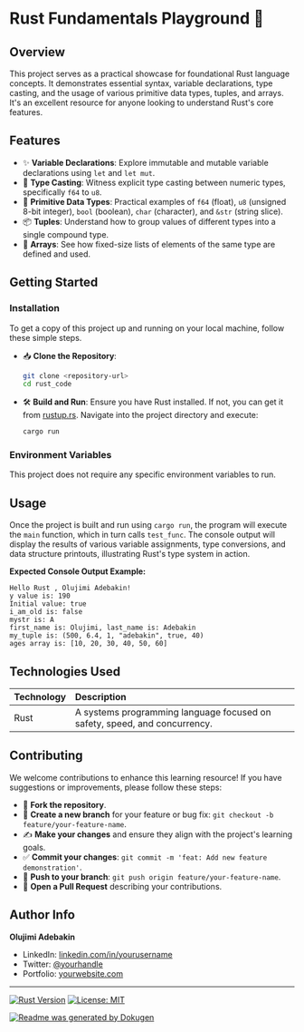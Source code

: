 # **Rust Fundamentals Playground 🦀**

## Overview
This project serves as a practical showcase for foundational Rust language concepts. It demonstrates essential syntax, variable declarations, type casting, and the usage of various primitive data types, tuples, and arrays. It's an excellent resource for anyone looking to understand Rust's core features.

## Features
*   ✨ **Variable Declarations**: Explore immutable and mutable variable declarations using `let` and `let mut`.
*   🔢 **Type Casting**: Witness explicit type casting between numeric types, specifically `f64` to `u8`.
*   🧠 **Primitive Data Types**: Practical examples of `f64` (float), `u8` (unsigned 8-bit integer), `bool` (boolean), `char` (character), and `&str` (string slice).
*   📦 **Tuples**: Understand how to group values of different types into a single compound type.
*   📏 **Arrays**: See how fixed-size lists of elements of the same type are defined and used.

## Getting Started

### Installation
To get a copy of this project up and running on your local machine, follow these simple steps.

*   📥 **Clone the Repository**:
    ```bash
    git clone <repository-url>
    cd rust_code
    ```
*   🛠️ **Build and Run**:
    Ensure you have Rust installed. If not, you can get it from [rustup.rs](https://rustup.rs/).
    Navigate into the project directory and execute:
    ```bash
    cargo run
    ```

### Environment Variables
This project does not require any specific environment variables to run.

## Usage
Once the project is built and run using `cargo run`, the program will execute the `main` function, which in turn calls `test_func`. The console output will display the results of various variable assignments, type conversions, and data structure printouts, illustrating Rust's type system in action.

**Expected Console Output Example:**

```
Hello Rust , Olujimi Adebakin!
y value is: 190
Initial value: true
i_am_old is: false
mystr is: A
first_name is: Olujimi, last_name is: Adebakin
my_tuple is: (500, 6.4, 1, "adebakin", true, 40)
ages array is: [10, 20, 30, 40, 50, 60]
```

## Technologies Used
| Technology | Description                                         |
| :--------- | :-------------------------------------------------- |
| Rust       | A systems programming language focused on safety, speed, and concurrency. |

## Contributing
We welcome contributions to enhance this learning resource! If you have suggestions or improvements, please follow these steps:

*   🍴 **Fork the repository**.
*   🌳 **Create a new branch** for your feature or bug fix: `git checkout -b feature/your-feature-name`.
*   ✍️ **Make your changes** and ensure they align with the project's learning goals.
*   ✅ **Commit your changes**: `git commit -m 'feat: Add new feature demonstration'`.
*   🚀 **Push to your branch**: `git push origin feature/your-feature-name`.
*   💬 **Open a Pull Request** describing your contributions.

## Author Info
**Olujimi Adebakin**
*   LinkedIn: [linkedin.com/in/yourusername](https://linkedin.com/in/yourusername)
*   Twitter: [@yourhandle](https://twitter.com/yourhandle)
*   Portfolio: [yourwebsite.com](https://yourwebsite.com)

---

[![Rust Version](https://img.shields.io/badge/Rust-1.78-brightgreen?logo=rust)](https://www.rust-lang.org/)
[![License: MIT](https://img.shields.io/badge/License-MIT-yellow.svg)](https://opensource.org/licenses/MIT)

[![Readme was generated by Dokugen](https://img.shields.io/badge/Readme%20was%20generated%20by-Dokugen-brightgreen)](https://www.npmjs.com/package/dokugen)
